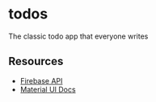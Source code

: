 # todos

The classic todo app that everyone writes

## Resources

-   [Firebase API](https://firebase.google.com/docs/firestore/quickstart)
-   [Material UI Docs](https://material-ui.com/getting-started/installation/)

